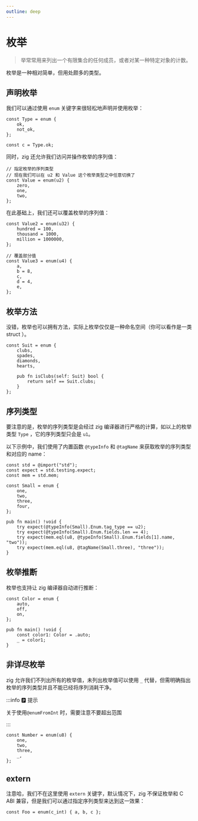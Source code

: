 ```yaml
---
outline: deep
---
```


# 枚举

> 举常常用来列出一个有限集合的任何成员，或者对某一种特定对象的计数。

枚举是一种相对简单，但用处颇多的类型。

## 声明枚举

我们可以通过使用 `enum` 关键字来很轻松地声明并使用枚举：

```zig
const Type = enum {
    ok,
    not_ok,
};

const c = Type.ok;
```

同时，zig 还允许我们访问并操作枚举的序列值：

```zig
// 指定枚举的序列类型
// 现在我们可以在 u2 和 Value 这个枚举类型之中任意切换了
const Value = enum(u2) {
    zero,
    one,
    two,
};
```

在此基础上，我们还可以覆盖枚举的序列值：

```zig
const Value2 = enum(u32) {
    hundred = 100,
    thousand = 1000,
    million = 1000000,
};

// 覆盖部分值
const Value3 = enum(u4) {
    a,
    b = 8,
    c,
    d = 4,
    e,
};
```

## 枚举方法

没错，枚举也可以拥有方法，实际上枚举仅仅是一种命名空间（你可以看作是一类 struct ）。

```zig
const Suit = enum {
    clubs,
    spades,
    diamonds,
    hearts,

    pub fn isClubs(self: Suit) bool {
        return self == Suit.clubs;
    }
};
```

## 序列类型

要注意的是，枚举的序列类型是会经过 zig 编译器进行严格的计算，如以上的枚举类型 `Type` ，它的序列类型只会是 `u1`。

以下示例中，我们使用了内置函数 `@typeInfo` 和 `@tagName` 来获取枚举的序列类型和对应的 name：

```zig
const std = @import("std");
const expect = std.testing.expect;
const mem = std.mem;

const Small = enum {
    one,
    two,
    three,
    four,
};

pub fn main() !void {
    try expect(@typeInfo(Small).Enum.tag_type == u2);
    try expect(@typeInfo(Small).Enum.fields.len == 4);
    try expect(mem.eql(u8, @typeInfo(Small).Enum.fields[1].name, "two"));
    try expect(mem.eql(u8, @tagName(Small.three), "three"));
}

```

## 枚举推断

枚举也支持让 zig 编译器自动进行推断：

```zig
const Color = enum {
    auto,
    off,
    on,
};

pub fn main() !void {
    const color1: Color = .auto;
    _ = color1;
}
```

## 非详尽枚举

zig 允许我们不列出所有的枚举值，未列出枚举值可以使用 `_` 代替，但需明确指出枚举的序列类型并且不能已经将序列消耗干净。

:::info 🅿️ 提示

关于使用`@enumFromInt` 时，需要注意不要超出范围

:::

```zig
const Number = enum(u8) {
    one,
    two,
    three,
    _,
};
```

## extern

注意哈，我们不在这里使用 `extern` 关键字，默认情况下，zig 不保证枚举和 C ABI 兼容，但是我们可以通过指定序列类型来达到这一效果：

```zig
const Foo = enum(c_int) { a, b, c };
```
